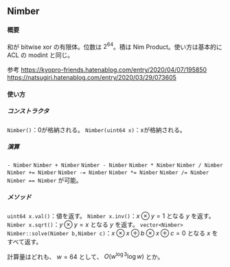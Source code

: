 ## Nimber

#### 概要

和が bitwise xor の有限体。位数は $2^{64}$。積は Nim Product。使い方は基本的に ACL の modint と同じ。

参考
https://kyopro-friends.hatenablog.com/entry/2020/04/07/195850
https://natsugiri.hatenablog.com/entry/2020/03/29/073605

#### 使い方
##### コンストラクタ
`Nimber()`：0が格納される。
`Nimber(uint64 x)`：xが格納される。

##### 演算
`- Nimber`
`Nimber + Nimber`
`Nimber - Nimber`
`Nimber * Nimber`
`Nimber / Nimber`
`Nimber += Nimber`
`Nimber -= Nimber`
`Nimber *= Nimber`
`Nimber /= Nimber`
`Nimber == Nimber`
が可能。

##### メソッド
`uint64 x.val()`：値を返す。
`Nimber x.inv()`：$x\otimes y=1$ となる $y$ を返す。
`Nimber x.sqrt()`：$y \otimes y = x$ となる $y$ を返す。
`vector<Nimber> Nimber::solve(Nimber b,Nimber c)`：$x\otimes x \oplus b \otimes x \oplus c = 0$ となる $x$ をすべて返す。

計算量はどれも、 $w=64$ として、 $O(w^{\log 3}\log w)$ とか。


